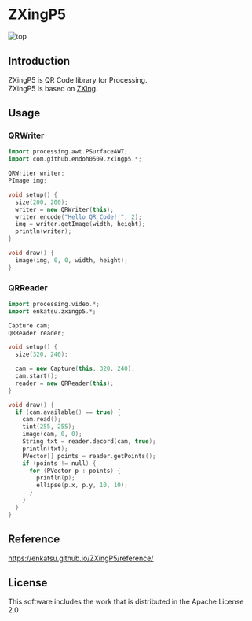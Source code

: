 # ZXingP5
![top](https://github.com/endoh0509/ZXingP5/raw/master/img/top.png)

## Introduction

ZXingP5 is QR Code library for Processing.  
ZXingP5 is based on [ZXing](https://github.com/zxing/zxing).

## Usage

### QRWriter

```pde
import processing.awt.PSurfaceAWT;
import com.github.endoh0509.zxingp5.*;

QRWriter writer;
PImage img;

void setup() {
  size(200, 200);
  writer = new QRWriter(this);
  writer.encode("Hello QR Code!!", 2);
  img = writer.getImage(width, height);
  println(writer);
}

void draw() {
  image(img, 0, 0, width, height);
}
 ```

### QRReader

```pde
import processing.video.*;
import enkatsu.zxingp5.*;

Capture cam;
QRReader reader;

void setup() {
  size(320, 240);

  cam = new Capture(this, 320, 240);
  cam.start();
  reader = new QRReader(this);
}

void draw() {
  if (cam.available() == true) {
    cam.read();
    tint(255, 255);
    image(cam, 0, 0);
    String txt = reader.decord(cam, true);
    println(txt);
    PVector[] points = reader.getPoints();
    if (points != null) {
      for (PVector p : points) {
        println(p);
        ellipse(p.x, p.y, 10, 10);
      }
    }
  }
}
```

## Reference

https://enkatsu.github.io/ZXingP5/reference/

## License

This software includes the work that is distributed in the Apache License 2.0
